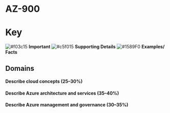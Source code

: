 # AZ-900

# Key
![#f03c15](https://placehold.co/15x15/f03c15/f03c15.png) **Important**
![#c5f015](https://placehold.co/15x15/c5f015/c5f015.png) **Supporting Details**
![#1589F0](https://placehold.co/15x15/1589F0/1589F0.png) **Examples/ Facts**

## Domains
#### Describe cloud concepts (25–30%)
#### Describe Azure architecture and services (35–40%)
#### Describe Azure management and governance (30–35%)
